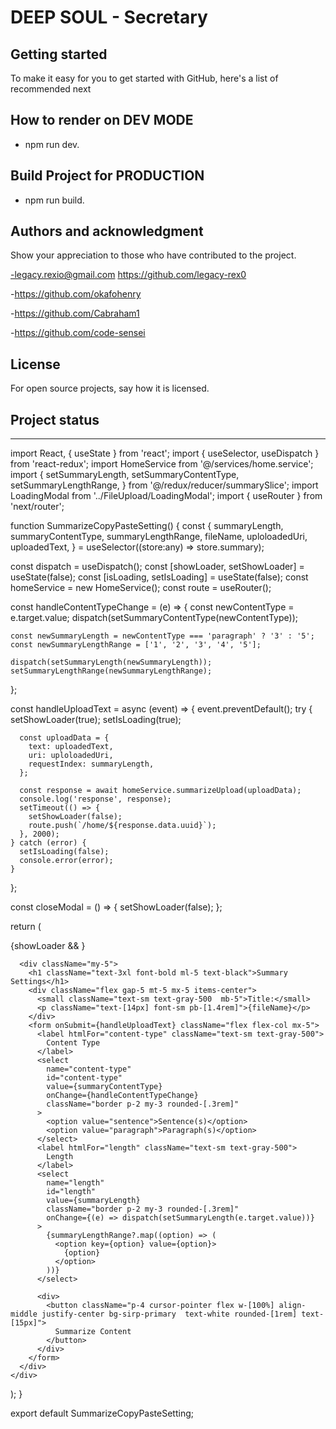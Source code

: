 # DEEP SOUL - Secretary



## Getting started

To make it easy for you to get started with GitHub, here's a list of recommended next 

## How to render on DEV MODE

- npm run dev.

## Build Project for PRODUCTION 

- npm run build.


## Authors and acknowledgment
Show your appreciation to those who have contributed to the project.

-legacy.rexio@gmail.com
https://github.com/legacy-rex0

-https://github.com/okafohenry

-https://github.com/Cabraham1

-https://github.com/code-sensei


## License
For open source projects, say how it is licensed.

## Project status
---------



import React, { useState } from 'react';
import { useSelector, useDispatch } from 'react-redux';
import HomeService from '@/services/home.service';
import {
  setSummaryLength,
  setSummaryContentType,
  setSummaryLengthRange,
} from '@/redux/reducer/summarySlice';
import LoadingModal from '../FileUpload/LoadingModal';
import { useRouter } from 'next/router';

function SummarizeCopyPasteSetting() {
  const {
    summaryLength,
    summaryContentType,
    summaryLengthRange,
    fileName,
    uploloadedUri,
    uploadedText,
  } = useSelector((store:any) => store.summary);

  const dispatch = useDispatch();
  const [showLoader, setShowLoader] = useState(false);
  const [isLoading, setIsLoading] = useState(false);
  const homeService = new HomeService();
  const route = useRouter();

  const handleContentTypeChange = (e) => {
    const newContentType = e.target.value;
    dispatch(setSummaryContentType(newContentType));

    const newSummaryLength = newContentType === 'paragraph' ? '3' : '5';
    const newSummaryLengthRange = ['1', '2', '3', '4', '5'];

    dispatch(setSummaryLength(newSummaryLength));
    setSummaryLengthRange(newSummaryLengthRange);
  };

  const handleUploadText = async (event) => {
    event.preventDefault();
    try {
      setShowLoader(true);
      setIsLoading(true);

      const uploadData = {
        text: uploadedText,
        uri: uploloadedUri,
        requestIndex: summaryLength,
      };

      const response = await homeService.summarizeUpload(uploadData);
      console.log('response', response);
      setTimeout(() => {
        setShowLoader(false);
        route.push(`/home/${response.data.uuid}`);
      }, 2000);
    } catch (error) {
      setIsLoading(false);
      console.error(error);
    }
  };

  const closeModal = () => {
    setShowLoader(false);
  };

  return (
    <div>
      {showLoader && <LoadingModal closeModal={closeModal} formData={fileName} />}

      <div className="my-5">
        <h1 className="text-3xl font-bold ml-5 text-black">Summary Settings</h1>
        <div className="flex gap-5 mt-5 mx-5 items-center">
          <small className="text-sm text-gray-500  mb-5">Title:</small>
          <p className="text-[14px] font-sm pb-[1.4rem]">{fileName}</p>
        </div>
        <form onSubmit={handleUploadText} className="flex flex-col mx-5">
          <label htmlFor="content-type" className="text-sm text-gray-500">
            Content Type
          </label>
          <select
            name="content-type"
            id="content-type"
            value={summaryContentType}
            onChange={handleContentTypeChange}
            className="border p-2 my-3 rounded-[.3rem]"
          >
            <option value="sentence">Sentence(s)</option>
            <option value="paragraph">Paragraph(s)</option>
          </select>
          <label htmlFor="length" className="text-sm text-gray-500">
            Length
          </label>
          <select
            name="length"
            id="length"
            value={summaryLength}
            className="border p-2 my-3 rounded-[.3rem]"
            onChange={(e) => dispatch(setSummaryLength(e.target.value))}
          >
            {summaryLengthRange?.map((option) => (
              <option key={option} value={option}>
                {option}
              </option>
            ))}
          </select>

          <div>
            <button className="p-4 cursor-pointer flex w-[100%] align-middle justify-center bg-sirp-primary  text-white rounded-[1rem] text-[15px]">
              Summarize Content
            </button>
          </div>
        </form>
      </div>
    </div>
  );
}

export default SummarizeCopyPasteSetting;
